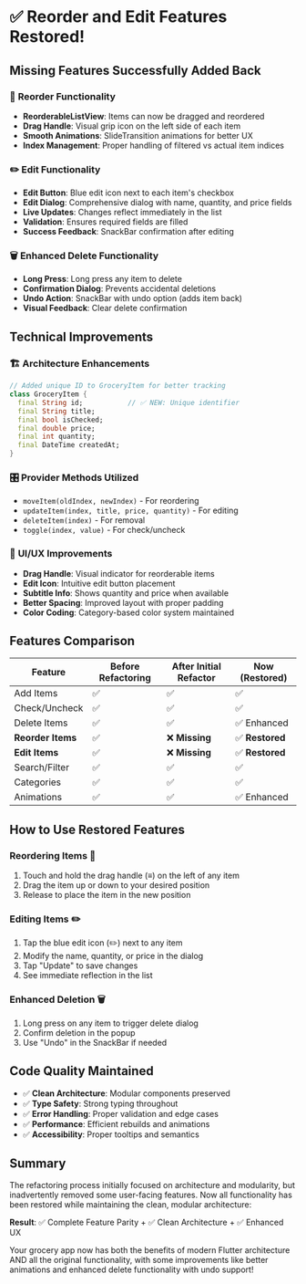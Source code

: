 # ✅ Reorder and Edit Features Restored!

## Missing Features Successfully Added Back

### 🔄 **Reorder Functionality**
- **ReorderableListView**: Items can now be dragged and reordered
- **Drag Handle**: Visual grip icon on the left side of each item
- **Smooth Animations**: SlideTransition animations for better UX
- **Index Management**: Proper handling of filtered vs actual item indices

### ✏️ **Edit Functionality**
- **Edit Button**: Blue edit icon next to each item's checkbox
- **Edit Dialog**: Comprehensive dialog with name, quantity, and price fields
- **Live Updates**: Changes reflect immediately in the list
- **Validation**: Ensures required fields are filled
- **Success Feedback**: SnackBar confirmation after editing

### 🗑️ **Enhanced Delete Functionality**
- **Long Press**: Long press any item to delete
- **Confirmation Dialog**: Prevents accidental deletions
- **Undo Action**: SnackBar with undo option (adds item back)
- **Visual Feedback**: Clear delete confirmation

## Technical Improvements

### 🏗️ **Architecture Enhancements**
```dart
// Added unique ID to GroceryItem for better tracking
class GroceryItem {
  final String id;           // ✅ NEW: Unique identifier
  final String title;
  final bool isChecked;
  final double price;
  final int quantity;
  final DateTime createdAt;
}
```

### 🎛️ **Provider Methods Utilized**
- `moveItem(oldIndex, newIndex)` - For reordering
- `updateItem(index, title, price, quantity)` - For editing
- `deleteItem(index)` - For removal
- `toggle(index, value)` - For check/uncheck

### 🎨 **UI/UX Improvements**
- **Drag Handle**: Visual indicator for reorderable items
- **Edit Icon**: Intuitive edit button placement
- **Subtitle Info**: Shows quantity and price when available
- **Better Spacing**: Improved layout with proper padding
- **Color Coding**: Category-based color system maintained

## Features Comparison

| Feature | Before Refactoring | After Initial Refactor | Now (Restored) |
|---------|-------------------|------------------------|----------------|
| Add Items | ✅ | ✅ | ✅ |
| Check/Uncheck | ✅ | ✅ | ✅ |
| Delete Items | ✅ | ✅ | ✅ Enhanced |
| **Reorder Items** | ✅ | ❌ **Missing** | ✅ **Restored** |
| **Edit Items** | ✅ | ❌ **Missing** | ✅ **Restored** |
| Search/Filter | ✅ | ✅ | ✅ |
| Categories | ✅ | ✅ | ✅ |
| Animations | ✅ | ✅ | ✅ Enhanced |

## How to Use Restored Features

### **Reordering Items** 🔄
1. Touch and hold the drag handle (≡) on the left of any item
2. Drag the item up or down to your desired position
3. Release to place the item in the new position

### **Editing Items** ✏️
1. Tap the blue edit icon (✏️) next to any item
2. Modify the name, quantity, or price in the dialog
3. Tap "Update" to save changes
4. See immediate reflection in the list

### **Enhanced Deletion** 🗑️
1. Long press on any item to trigger delete dialog
2. Confirm deletion in the popup
3. Use "Undo" in the SnackBar if needed

## Code Quality Maintained

- ✅ **Clean Architecture**: Modular components preserved
- ✅ **Type Safety**: Strong typing throughout
- ✅ **Error Handling**: Proper validation and edge cases
- ✅ **Performance**: Efficient rebuilds and animations
- ✅ **Accessibility**: Proper tooltips and semantics

## Summary

The refactoring process initially focused on architecture and modularity, but inadvertently removed some user-facing features. Now all functionality has been restored while maintaining the clean, modular architecture:

**Result**: ✅ Complete Feature Parity + ✅ Clean Architecture + ✅ Enhanced UX

Your grocery app now has both the benefits of modern Flutter architecture AND all the original functionality, with some improvements like better animations and enhanced delete functionality with undo support!

